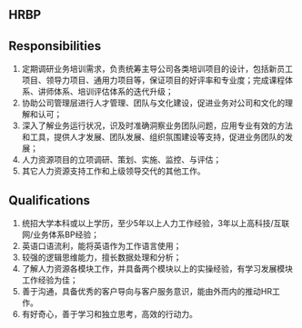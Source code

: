 ## HRBP


## Responsibilities

1. 定期调研业务培训需求，负责统筹主导公司各类培训项目的设计，包括新员工项目、领导力项目、通用力项目等，保证项目的好评率和专业度；完成课程体系、讲师体系、培训评估体系的迭代升级；
2. 协助公司管理层进行人才管理、团队与文化建设，促进业务对公司和文化的理解和认可；
3. 深入了解业务运行状况，识及时准确洞察业务团队问题，应用专业有效的方法和工具，提供人才发展、团队发展、组织氛围建设等支持，促进业务团队的发展；
4. 人力资源项目的立项调研、策划、实施、监控、与评估；
5. 其它人力资源支持工作和上级领导交代的其他工作。


## Qualifications

1. 统招大学本科或以上学历，至少5年以上人力工作经验，3年以上高科技/互联网/业务体系BP经验；
2. 英语口语流利，能将英语作为工作语言使用；
3. 较强的逻辑思维能力，擅长数据处理和分析；
4. 了解人力资源各模块工作，并具备两个模块以上的实操经验，有学习发展模块工作经验为佳；
5. 善于沟通，具备优秀的客户导向与客户服务意识，能由外而内的推动HR工作。
6. 有好奇心，善于学习和独立思考，高效的行动力。

